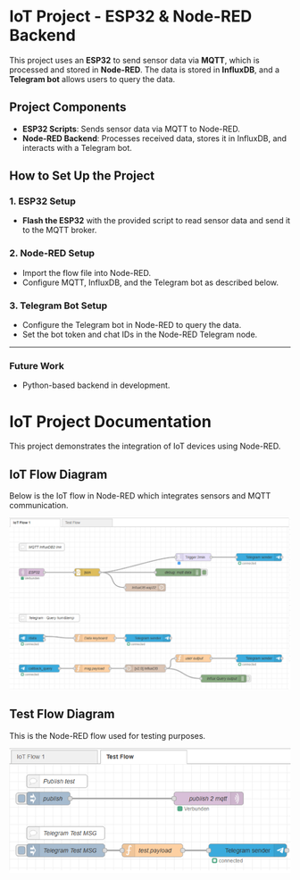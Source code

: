 # IoT Project - ESP32 & Node-RED Backend

This project uses an **ESP32** to send sensor data via **MQTT**, which is processed and stored in **Node-RED**. The data is stored in **InfluxDB**, and a **Telegram bot** allows users to query the data.

## Project Components

- **ESP32 Scripts**: Sends sensor data via MQTT to Node-RED.
- **Node-RED Backend**: Processes received data, stores it in InfluxDB, and interacts with a Telegram bot.

## How to Set Up the Project

### 1. ESP32 Setup
- **Flash the ESP32** with the provided script to read sensor data and send it to the MQTT broker.

### 2. Node-RED Setup
- Import the flow file into Node-RED.
- Configure MQTT, InfluxDB, and the Telegram bot as described below.

### 3. Telegram Bot Setup
- Configure the Telegram bot in Node-RED to query the data.
- Set the bot token and chat IDs in the Node-RED Telegram node.

---

### Future Work
- Python-based backend in development.

# IoT Project Documentation

This project demonstrates the integration of IoT devices using Node-RED.

## IoT Flow Diagram

Below is the IoT flow in Node-RED which integrates sensors and MQTT communication.

![Node-RED IoT Flow](images/NodeRed_flow.png)

## Test Flow Diagram

This is the Node-RED flow used for testing purposes.

![Node-RED Test Flow](images/nodered_test_flow.png)
